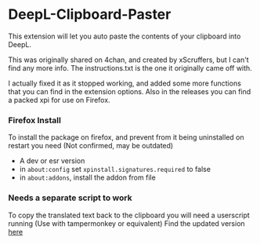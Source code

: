 # DeepL-Clipboard-Paster

This extension will let you auto paste the contents of your clipboard into DeepL.

This was originally shared on 4chan, and created by xScruffers, but I can't find any more info.
The instructions.txt is the one it originally came off with.

I actually fixed it as it stopped working, and added some more functions that you can find in the extension options.
Also in the releases you can find a packed xpi for use on Firefox.

### Firefox Install
To install the package on firefox, and prevent from it being uninstalled on restart you need (Not confirmed, may be outdated)
* A dev or esr version
* in `about:config` set `xpinstall.signatures.required` to false
* in `about:addons`, install the addon from file

### Needs a separate script to work
To copy the translated text back to the clipboard you will need a userscript running (Use with tampermonkey or equivalent)
Find the updated version [here](https://greasyfork.org/en/scripts/476033-deepl-auto-vn-translation-extension-helper)